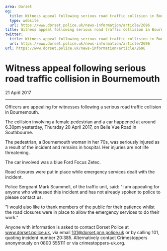 ```yaml
area: Dorset
og:
  title: Witness appeal following serious road traffic collision in Bournemouth
  type: website
  url: https://www.dorset.police.uk/news-information/article/2696
title: Witness appeal following serious road traffic collision in Bournemouth |
twitter:
  title: Witness appeal following serious road traffic collision in Bournemouth
  url: https://www.dorset.police.uk/news-information/article/2696
url: https://www.dorset.police.uk/news-information/article/2696
```

# Witness appeal following serious road traffic collision in Bournemouth

21 April 2017

* * *

Officers are appealing for witnesses following a serious road traffic collision in Bournemouth.

The collision involving a female pedestrian and a car happened at around 6.30pm yesterday, Thursday 20 April 2017, on Belle Vue Road in Southbourne.

The pedestrian, a Bournemouth woman in her 70s, was seriously injured as a result of the incident and remains in hospital. Her injuries are not life threatening.

The car involved was a blue Ford Focus Zetec.

Road closures were put in place while emergency services dealt with the incident.

Police Sergeant Mark Scammell, of the traffic unit, said: "I am appealing for anyone who witnessed this incident and has not already spoken to police to please contact us.

"I would also like to thank members of the public for their patience whilst the road closures were in place to allow the emergency services to do their work."

Anyone with information is asked to contact Dorset Police at www.dorset.police.uk, via email 101@dorset.pnn.police.uk or by calling 101, quoting incident number 20:385. Alternatively contact Crimestoppers anonymously on 0800 555111 or via crimestoppers-uk.org.
